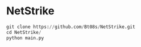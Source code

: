 # NetStrike

```py
git clone https://github.com/Bt08s/NetStrike.git
cd NetStrike/
python main.py
```

